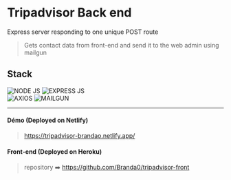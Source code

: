 # Tripadvisor Back end

Express server responding to one unique POST route
> Gets contact data from front-end and send it to the web admin using mailgun


## Stack

![NODE JS](https://img.shields.io/badge/Node.js-43853D?style=for-the-badge&logo=node.js&logoColor=white)
![EXPRESS JS](https://img.shields.io/badge/Express.js-404D59?style=for-the-badge)  
![AXIOS](https://img.shields.io/badge/AXIOS-671CDE?style=flat)
![MAILGUN](https://img.shields.io/badge/MAILGUN-F06B66?style=flat) 


---

#### Démo (Deployed on Netlify)

> https://tripadvisor-brandao.netlify.app/  

#### Front-end (Deployed on Heroku)  
> repository ➡️ https://github.com/Branda0/tripadvisor-front




